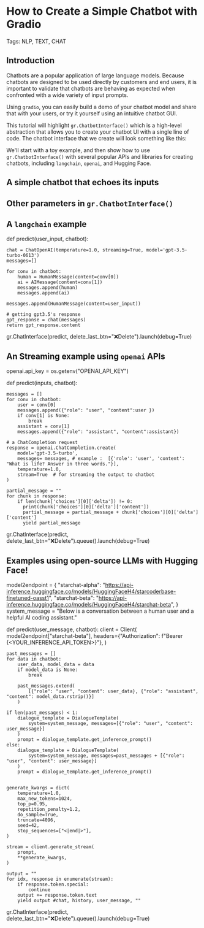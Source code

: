 # How to Create a Simple Chatbot with Gradio

Tags: NLP, TEXT, CHAT

## Introduction

Chatbots are a popular application of large language models. Because chatbots are designed to be used directly by customers and end users, it is important to validate that chatbots are behaving as expected when confronted with a wide variety of input prompts.

Using `gradio`, you can easily build a demo of your chatbot model and share that with your users, or try it yourself using an intuitive chatbot GUI.

This tutorial will highlight `gr.ChatbotInterface()` which is a high-level abstraction that allows you to create your chatbot UI with a single line of code. The chatbot interface that we create will look something like this:



We'll start with a toy example, and then show how to use `gr.ChatbotInterface()` with several popular APIs and libraries for creating chatbots, including `langchain`, `openai`, and Hugging Face. 

## A simple chatbot that echoes its inputs

## Other parameters in `gr.ChatbotInterface()`

## A `langchain` example

def predict(user_input, chatbot):

    chat = ChatOpenAI(temperature=1.0, streaming=True, model='gpt-3.5-turbo-0613')
    messages=[]

    for conv in chatbot:
        human = HumanMessage(content=conv[0])
        ai = AIMessage(content=conv[1])
        messages.append(human)
        messages.append(ai)

    messages.append(HumanMessage(content=user_input))

    # getting gpt3.5's response
    gpt_response = chat(messages)
    return gpt_response.content

gr.ChatInterface(predict, delete_last_btn="❌Delete").launch(debug=True) 

## An Streaming example using `openai` APIs 

openai.api_key = os.getenv("OPENAI_API_KEY")

def predict(inputs, chatbot):

    messages = []
    for conv in chatbot:
        user = conv[0]
        messages.append({"role": "user", "content":user })
        if conv[1] is None: 
            break
        assistant = conv[1]
        messages.append({"role": "assistant", "content":assistant})

    # a ChatCompletion request
    response = openai.ChatCompletion.create(
        model='gpt-3.5-turbo',
        messages= messages, # example :  [{'role': 'user', 'content': "What is life? Answer in three words."}],
        temperature=1.0,
        stream=True  # for streaming the output to chatbot
    )

    partial_message = ""
    for chunk in response:
        if len(chunk['choices'][0]['delta']) != 0:
          print(chunk['choices'][0]['delta']['content'])
          partial_message = partial_message + chunk['choices'][0]['delta']['content']
          yield partial_message 

gr.ChatInterface(predict, delete_last_btn="❌Delete").queue().launch(debug=True) 

## Examples using open-source LLMs with Hugging Face!

model2endpoint = {
    "starchat-alpha": "https://api-inference.huggingface.co/models/HuggingFaceH4/starcoderbase-finetuned-oasst1",
    "starchat-beta": "https://api-inference.huggingface.co/models/HuggingFaceH4/starchat-beta",
}
system_message = "Below is a conversation between a human user and a helpful AI coding assistant."

def predict(user_message, chatbot):
    client = Client(
            model2endpoint["starchat-beta"],
            headers={"Authorization": f"Bearer {<YOUR_INFERENCE_API_TOKEN>}"},
        )
    
    past_messages = []
    for data in chatbot:
        user_data, model_data = data
        if model_data is None:
            break
    
        past_messages.extend(
            [{"role": "user", "content": user_data}, {"role": "assistant", "content": model_data.rstrip()}]
        )
    
    if len(past_messages) < 1:
        dialogue_template = DialogueTemplate(
            system=system_message, messages=[{"role": "user", "content": user_message}]
        )
        prompt = dialogue_template.get_inference_prompt()
    else:
        dialogue_template = DialogueTemplate(
            system=system_message, messages=past_messages + [{"role": "user", "content": user_message}]
        )
        prompt = dialogue_template.get_inference_prompt()
    
    
    generate_kwargs = dict(
        temperature=1.0,
        max_new_tokens=1024,
        top_p=0.95,
        repetition_penalty=1.2,
        do_sample=True,
        truncate=4096,
        seed=42,
        stop_sequences=["<|end|>"],
    )
    
    stream = client.generate_stream(
        prompt,
        **generate_kwargs,
    )
    
    output = ""
    for idx, response in enumerate(stream):
        if response.token.special:
            continue
        output += response.token.text
        yield output #chat, history, user_message, ""

gr.ChatInterface(predict, delete_last_btn="❌Delete").queue().launch(debug=True)

